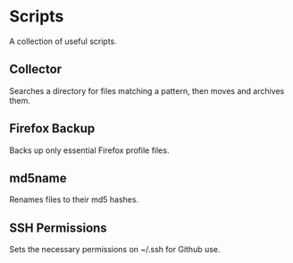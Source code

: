 # Scripts

A collection of useful scripts.

## Collector

Searches a directory for files matching a pattern, then moves and archives them.

## Firefox Backup

Backs up only essential Firefox profile files.

## md5name

Renames files to their md5 hashes.

## SSH Permissions

Sets the necessary permissions on ~/.ssh for Github use.
